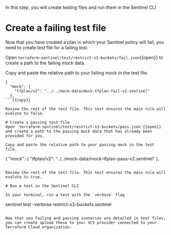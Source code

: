 In this step, you will create testing files and run them in the Sentinel CLI

# Create a failing test file

Now that you have created a plan in which your Sentinel policy will fail, you need to create test file for a failing test.

Open `terraform-sentinel/test/restrict-s3-buckets/fail.json`{{open}} to create a path to the failing mock data.

Copy and paste the relative path to your failing mock in the test file.

```
{
  "mock": {
    "tfplan/v2": "../../mock-data/mock-tfplan-fail-v2.sentinel"
  },
```{{copy}}

Review the rest of the test file. This test ensures the main rule will evalute to false.

# Create a passing test file
Open `terraform-sentinel/test/restrict-s3-buckets/pass.json`{{open}} and create a path to the passing mock data that has already been provided for you.

Copy and paste the relative path to your passing mock in the test file.

```
{
  "mock": {
    "tfplan/v2": "../../mock-data/mock-tfplan-pass-v2.sentinel"
  },
```{{copy}}

Review the rest of the test file. This test ensures the main rule will evalute to true.

# Run a test in the Sentinel CLI

In your terminal, run a test with the `verbose` flag

```
sentinel test -verbose restrict-s3-buckets.sentinel
```{{execute}}

Now that you failing and passing scenarios are detailed in test files, you can create upload these to your VCS provider connected to your Terraform Cloud organization. 